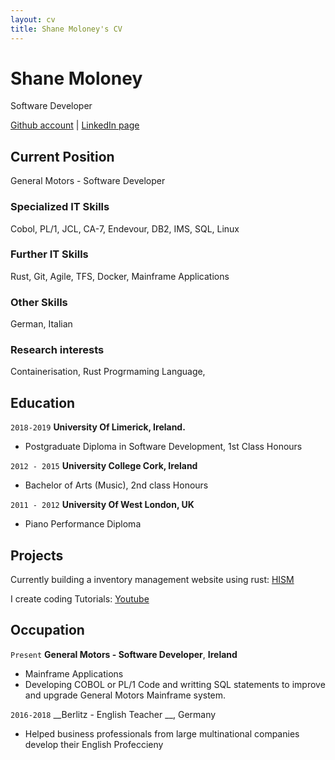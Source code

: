 ```yaml
---
layout: cv
title: Shane Moloney's CV
---
```

# Shane Moloney
   Software Developer

<div id="webaddress">
<a href="https://github.com/ShaneM123">Github account</a>
| <a href="https://www.linkedin.com/in/shanemoloney123/">LinkedIn page</a>
</div>


## Current Position

General Motors - Software Developer

### Specialized IT Skills

 Cobol, PL/1, JCL, CA-7, Endevour, DB2, IMS, SQL, Linux

### Further IT Skills

Rust, Git, Agile, TFS, Docker, Mainframe Applications

### Other Skills

German, Italian

### Research interests

Containerisation, Rust Progrmaming Language,


## Education

`2018-2019`
__University Of Limerick, Ireland.__

-  Postgraduate Diploma in Software Development, 1st Class Honours

`2012 - 2015`
__University College Cork, Ireland__

-  Bachelor of Arts (Music), 2nd class Honours

`2011 - 2012`
__University Of West London, UK__

- Piano Performance Diploma



## Projects

Currently building a inventory management website using rust: <a href="https://github.com/ShaneM123/hism-server-v2">HISM</a> 
<p>I create coding Tutorials: <a href="https://www.youtube.com/watch?v=f8HE7b7_2V0">Youtube</a> <p>

<!-- A list is  available on my GitHub [online](https://github.com/ShaneM123) -->



## Occupation

`Present`
__General Motors - Software Developer__, __Ireland__

- Mainframe Applications
- Developing COBOL or PL/1 Code and  writting SQL statements to improve and upgrade General Motors Mainframe system.

`2016-2018`
__Berlitz - English Teacher __, Germany

- Helped business professionals from large multinational companies develop their English Profeccieny  


<!-- ### Footer

Last updated: Dec 2019 -->


